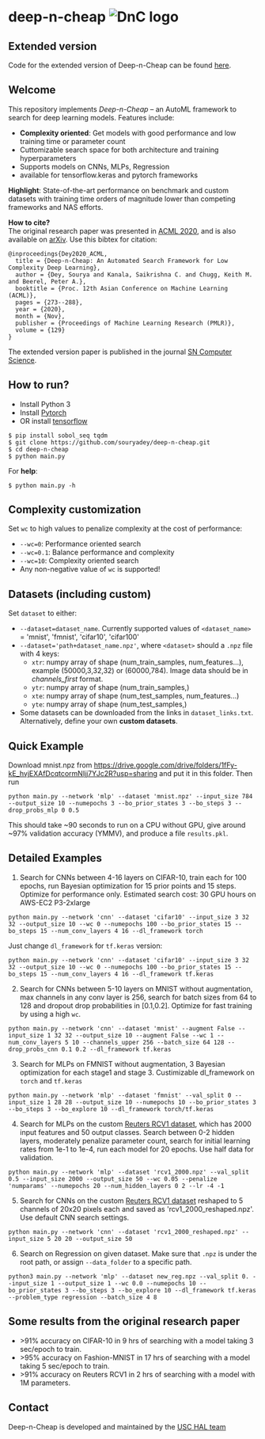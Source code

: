 # deep-n-cheap ![DnC logo](/dnc_logo.png)

## Extended version
Code for the extended version of Deep-n-Cheap can be found [here](https://github.com/usc-hal/deep-n-cheap/tree/nlp).

## Welcome
This repository implements _Deep-n-Cheap_ – an AutoML framework to search for deep learning models. Features include:
- **Complexity oriented**: Get models with good performance and low training time or parameter count
- Cuttomizable search space for both architecture and training hyperparameters
- Supports models on CNNs, MLPs, Regression
- available for tensorflow.keras and pytorch frameworks

**Highlight**: State-of-the-art performance on benchmark and custom datasets with training time orders of magnitude lower than competing frameworks and NAS efforts.

**How to cite?**<br>
The original research paper was presented in [ACML 2020](http://proceedings.mlr.press/v129/dey20a.html), and is also available on [arXiv](https://arxiv.org/abs/2004.00974). Use this bibtex for citation:
```
@inproceedings{Dey2020_ACML,
  title = {Deep-n-Cheap: An Automated Search Framework for Low Complexity Deep Learning},
  author = {Dey, Sourya and Kanala, Saikrishna C. and Chugg, Keith M. and Beerel, Peter A.},
  booktitle = {Proc. 12th Asian Conference on Machine Learning (ACML)},
  pages = {273--288},
  year = {2020},
  month = {Nov},
  publisher = {Proceedings of Machine Learning Research (PMLR)},
  volume = {129}
}
```
The extended version paper is published in the journal [SN Computer Science](https://link.springer.com/article/10.1007%2Fs42979-021-00646-0).

## How to run?
- Install Python 3
- Install [Pytorch](https://pytorch.org/)
- OR install [tensorflow](https://www.tensorflow.org/)

```
$ pip install sobol_seq tqdm
$ git clone https://github.com/souryadey/deep-n-cheap.git
$ cd deep-n-cheap
$ python main.py
```

For **help**:
```
$ python main.py -h
```

## Complexity customization
Set `wc` to high values to penalize complexity at the cost of performance:
- `--wc=0`: Performance oriented search
- `--wc=0.1`: Balance performance and complexity
- `--wc=10`: Complexity oriented search
- Any non-negative value of `wc` is supported!

## Datasets (including custom)
Set `dataset` to either:
- `--dataset=dataset_name`. Currently supported values of `<dataset_name>` = 'mnist', 'fmnist', 'cifar10', 'cifar100'
- `--dataset='path+dataset_name.npz'`, where `<dataset>` should a `.npz` file with 4 keys:
	- `xtr`: numpy array of shape (num_train_samples, num_features...), example (50000,3,32,32) or (60000,784). Image data should be in _channels_first_ format.
	- `ytr`: numpy array of shape (num_train_samples,)
	- `xte`: numpy array of shape (num_test_samples, num_features...)
	- `yte`: numpy array of shape (num_test_samples,)
- Some datasets can be downloaded from the links in `dataset_links.txt`. Alternatively, define your own **custom datasets**.

## Quick Example
Download mnist.npz from https://drive.google.com/drive/folders/1fFy-kE_hvjEXAfDcqtcormNljj7YJc2R?usp=sharing and put it in this folder. Then run
```
python main.py --network 'mlp' --dataset 'mnist.npz' --input_size 784 --output_size 10 --numepochs 3 --bo_prior_states 3 --bo_steps 3 --drop_probs_mlp 0 0.5
```
This should take ~90 seconds to run on a CPU without GPU, give around ~97% validation accuracy (YMMV), and produce a file `results.pkl`.

## Detailed Examples
1. Search for CNNs between 4-16 layers on CIFAR-10, train each for 100 epochs, run Bayesian optimization for 15 prior points and 15 steps. Optimize for performance only. Estimated search cost: 30 GPU hours on AWS-EC2 P3-2xlarge
```
python main.py --network 'cnn' --dataset 'cifar10' --input_size 3 32 32 --output_size 10 --wc 0 --numepochs 100 --bo_prior_states 15 --bo_steps 15 --num_conv_layers 4 16 --dl_framework torch
```
Just change `dl_framework` for `tf.keras` version:
```
python main.py --network 'cnn' --dataset 'cifar10' --input_size 3 32 32 --output_size 10 --wc 0 --numepochs 100 --bo_prior_states 15 --bo_steps 15 --num_conv_layers 4 16 --dl_framework tf.keras
```

2. Search for CNNs between 5-10 layers on MNIST without augmentation, max channels in any conv layer is 256, search for batch sizes from 64 to 128 and dropout drop probabilities in [0.1,0.2]. Optimize for fast training by using a high `wc`.
```
python main.py --network 'cnn' --dataset 'mnist' --augment False --input_size 1 32 32 --output_size 10 --augment False --wc 1 --num_conv_layers 5 10 --channels_upper 256 --batch_size 64 128 --drop_probs_cnn 0.1 0.2 --dl_framework tf.keras
```

3. Search for MLPs on FMNIST without augmentation, 3 Bayesian optimization for each stage1 and stage 3. Custimizable dl_framework on `torch` and `tf.keras`
```
python main.py --network 'mlp' --dataset 'fmnist' --val_split 0 --input_size 1 28 28 --output_size 10 --numepochs 10 --bo_prior_states 3 --bo_steps 3 --bo_explore 10 --dl_framework torch/tf.keras
```

4. Search for MLPs on the custom [Reuters RCV1 dataset](https://ieeexplore.ieee.org/document/8689061), which has 2000 input features and 50 output classes. Search between 0-2 hidden layers, moderately penalize parameter count, search for initial learning rates from 1e-1 to 1e-4, run each model for 20 epochs. Use half data for validation.
```
python main.py --network 'mlp' --dataset 'rcv1_2000.npz' --val_split 0.5 --input_size 2000 --output_size 50 --wc 0.05 --penalize 'numparams' --numepochs 20 --num_hidden_layers 0 2 --lr -4 -1
```

5. Search for CNNs on the custom [Reuters RCV1 dataset](https://ieeexplore.ieee.org/document/8689061) reshaped to 5 channels of 20x20 pixels each and saved as 'rcv1_2000_reshaped.npz'. Use default CNN search settings.
```
python main.py --network 'cnn' --dataset 'rcv1_2000_reshaped.npz' --input_size 5 20 20 --output_size 50
```

6. Search on Regression on given dataset. Make sure that `.npz` is under the root path, or assign `--data_folder` to a specific path.
```
python3 main.py --network 'mlp' --dataset new_reg.npz --val_split 0. --input_size 1 --output_size 1 --wc 0.0 --numepochs 10 --bo_prior_states 3 --bo_steps 3 --bo_explore 10 --dl_framework tf.keras --problem_type regression --batch_size 4 8
```

## Some results from the original research paper
- &gt;91% accuracy on CIFAR-10 in 9 hrs of searching with a model taking 3 sec/epoch to train.
- &gt;95% accuracy on Fashion-MNIST in 17 hrs of searching with a model taking 5 sec/epoch to train.
- &gt;91% accuracy on Reuters RCV1 in 2 hrs of searching with a model with 1M parameters.

## Contact
Deep-n-Cheap is developed and maintained by the [USC HAL team](https://hal.usc.edu/)
